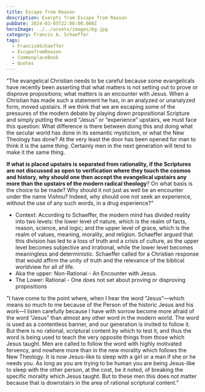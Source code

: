 ```yaml
---
title: Escape from Reason
description: Exerpts from Escape from Reason
pubDate: 2024-03-05T22:00:00.000Z
heroImage: ../../assets/images/bg.jpg
category: Francis A. Schaeffer
tags:
  - FrancisASchaeffer
  - EscapefromReason
  - CommonplaceBook
  - Quotes
---
```


"The evangelical Christian needs to be careful because some evangelicals have recently been asserting that what matters is not setting out to prove or disprove propositions; what matters is an encounter with Jesus. When a Christian has made such a statement he has, in an analyzed or unanalyzed form, moved upstairs. If we think that we are escaping some of the pressures of the modern debate by playing down propositional Scripture and simply putting the word “Jesus” or “experience” upstairs, we must face this question: What difference is there between doing this and doing what the secular world has done in its semantic mysticism, or what the New Theology has done? At the very least the door has been opened for man to think it is the same thing. Certainly men in the next generation will tend to make it the same thing.

**If what is placed upstairs is separated from rationality, if the Scriptures are not discussed as open to verification where they touch the cosmos and history, why should one then accept the evangelical upstairs any more than the upstairs of the modern radical theology**? On what basis is the choice to be made? Why should it not just as well be an encounter under the name Vishnu? Indeed, why should one not seek an experience, without the use of any such words, in a drug experience?" 
- Context: According to Schaeffer, the modern mind has divided reality into two levels: the lower level of nature, which is the realm of facts, reason, science, and logic; and the upper level of grace, which is the realm of values, meaning, morality, and religion. Schaeffer argued that this division has led to a loss of truth and a crisis of culture, as the upper level becomes subjective and irrational, while the lower level becomes meaningless and deterministic. Schaeffer called for a Christian response that would affirm the unity of truth and the relevance of the biblical worldview for all of life.
- Aka the upper: Non-Rational - An Encounter with Jesus.
- The Lower: Rational - One does not set about proving or disproving propositions 

"I have come to the point where, when I hear the word “Jesus”—which means so much to me because of the Person of the historic Jesus and his work—I listen carefully because I have with sorrow become more afraid of the word “Jesus” than almost any other word in the modern world. The word is used as a contentless banner, and our generation is invited to follow it. But there is no rational, scriptural content by which to test it, and thus the word is being used to teach the very opposite things from those which Jesus taught. Men are called to follow the word with highly motivated fervency, and nowhere more than in the new morality which follows the New Theology. It is now Jesus-like to sleep with a girl or a man if she or he needs you. As long as you are trying to be human you are being Jesus-like to sleep with the other person, at the cost, be it noted, of breaking the specific morality which Jesus taught. But to these men this does not matter because that is downstairs in the area of rational scriptural content."